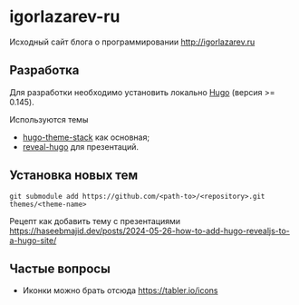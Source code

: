 # igorlazarev-ru

Исходный сайт блога о программировании <http://igorlazarev.ru>

## Разработка

Для разработки необходимо установить локально [Hugo](https://gohugo.io) (версия >= 0.145).

Используются темы

* [hugo-theme-stack](https://stack.jimmycai.com/) как основная;
* [reveal-hugo](https://github.com/joshed-io/reveal-hugo) для презентаций.

## Установка новых тем

```shell
git submodule add https://github.com/<path-to>/<repository>.git themes/<theme-name>
```

Рецепт как добавить тему с презентациями <https://haseebmajid.dev/posts/2024-05-26-how-to-add-hugo-revealjs-to-a-hugo-site/>

## Частые вопросы

* Иконки можно брать отсюда <https://tabler.io/icons>
